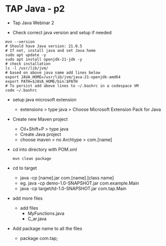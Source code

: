 # TAP Java - p2
- Tap Java Webinar 2

- Check correct java version and setup if needed
```
mvn --version
# Should have Java version: 21.0.5
# If not, install java and set Java home
sudo apt update -y
sudo apt install openjdk-21-jdk -y
# check installation
ls -l /usr/lib/jvm/
# based on above java name add lines below
export JAVA_HOME=/usr/lib/jvm/java-21-openjdk-amd64
export PATH=$JAVA_HOME/bin:$PATH
# To persist add above lines to ~/.bashrc in a codespace VM
code ~/.bashrc
```

- setup java microsoft extension
  - extensions > type java > Choose Microsoft Extension Pack for Java 

- Create new Maven project
  - Ctl+Shift+P > type java
  - Create Java project
  - choose maven > no Archtype > com.[name]

- cd into directory with POM.xml
  ```
  mvn clean package
  ```

- cd to target
  - java -cp [name].jar com.[name].[class name]
  - eg. java -cp demo-1.0-SNAPSHOT.jar com.example.Main
  - java -cp target/td-1.0-SNAPSHOT.jar com.tap.Main 

- add more files
  - add files
    - MyFunctions.java
    - C_ar.java

- Add package name to all the files
  - package com.tap;

